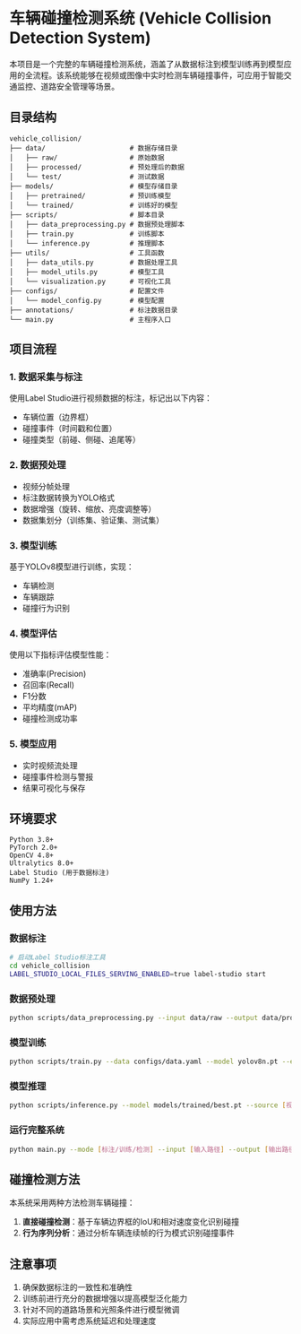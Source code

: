 # 车辆碰撞检测系统 (Vehicle Collision Detection System)

本项目是一个完整的车辆碰撞检测系统，涵盖了从数据标注到模型训练再到模型应用的全流程。该系统能够在视频或图像中实时检测车辆碰撞事件，可应用于智能交通监控、道路安全管理等场景。

## 目录结构

```
vehicle_collision/
├── data/                     # 数据存储目录
│   ├── raw/                  # 原始数据
│   ├── processed/            # 预处理后的数据
│   └── test/                 # 测试数据
├── models/                   # 模型存储目录
│   ├── pretrained/           # 预训练模型
│   └── trained/              # 训练好的模型
├── scripts/                  # 脚本目录
│   ├── data_preprocessing.py # 数据预处理脚本
│   ├── train.py              # 训练脚本
│   └── inference.py          # 推理脚本
├── utils/                    # 工具函数
│   ├── data_utils.py         # 数据处理工具
│   ├── model_utils.py        # 模型工具
│   └── visualization.py      # 可视化工具
├── configs/                  # 配置文件
│   └── model_config.py       # 模型配置
├── annotations/              # 标注数据目录
└── main.py                   # 主程序入口
```

## 项目流程

### 1. 数据采集与标注

使用Label Studio进行视频数据的标注，标记出以下内容：
- 车辆位置（边界框）
- 碰撞事件（时间戳和位置）
- 碰撞类型（前碰、侧碰、追尾等）

### 2. 数据预处理

- 视频分帧处理
- 标注数据转换为YOLO格式
- 数据增强（旋转、缩放、亮度调整等）
- 数据集划分（训练集、验证集、测试集）

### 3. 模型训练

基于YOLOv8模型进行训练，实现：
- 车辆检测
- 车辆跟踪
- 碰撞行为识别

### 4. 模型评估

使用以下指标评估模型性能：
- 准确率(Precision)
- 召回率(Recall)
- F1分数
- 平均精度(mAP)
- 碰撞检测成功率

### 5. 模型应用

- 实时视频流处理
- 碰撞事件检测与警报
- 结果可视化与保存

## 环境要求

```
Python 3.8+
PyTorch 2.0+
OpenCV 4.8+
Ultralytics 8.0+
Label Studio (用于数据标注)
NumPy 1.24+
```

## 使用方法

### 数据标注

```bash
# 启动Label Studio标注工具
cd vehicle_collision
LABEL_STUDIO_LOCAL_FILES_SERVING_ENABLED=true label-studio start
```

### 数据预处理

```bash
python scripts/data_preprocessing.py --input data/raw --output data/processed
```

### 模型训练

```bash
python scripts/train.py --data configs/data.yaml --model yolov8n.pt --epochs 100
```

### 模型推理

```bash
python scripts/inference.py --model models/trained/best.pt --source [视频路径/摄像头]
```

### 运行完整系统

```bash
python main.py --mode [标注/训练/检测] --input [输入路径] --output [输出路径]
```

## 碰撞检测方法

本系统采用两种方法检测车辆碰撞：

1. **直接碰撞检测**：基于车辆边界框的IoU和相对速度变化识别碰撞
2. **行为序列分析**：通过分析车辆连续帧的行为模式识别碰撞事件

## 注意事项

1. 确保数据标注的一致性和准确性
2. 训练前进行充分的数据增强以提高模型泛化能力
3. 针对不同的道路场景和光照条件进行模型微调
4. 实际应用中需考虑系统延迟和处理速度 